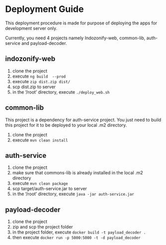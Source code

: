 # Deployment Guide

This deployment procedure is made for purpose of deploying the apps for development server only.

Currently, you need 4 projects namely Indozonify-web, common-lib, auth-service and payload-decoder.

## indozonify-web
1. clone the project
2. execute `ng build  --prod`
3. execute `zip dist.zip dist/`
4. scp dist.zip to server
5. in the ‘/root’ directory, execute `./deploy_web.sh`

## common-lib
This project is a dependency for auth-service project. You just need to build this project for it to be deployed to your local .m2 directory.

1. clone the project
2. execute `mvn clean install`

## auth-service
1. clone the project
2. make sure that commons-lib is already installed in the local .m2 directory
3. execute `mvn clean package`
4. scp target/auth-service.jar to server
5. in the ‘/root’ directory, execute `java -jar auth-service.jar`

## payload-decoder
1. clone the project
2. zip and scp the project folder
3. in the project folder, execute `docker build -t payload_decoder .`
4. then execute `docker run -p 5000:5000 -t -d payload_decoder`
